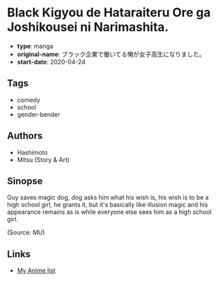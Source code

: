 # Black Kigyou de Hataraiteru Ore ga Joshikousei ni Narimashita.

-   **type**: manga
-   **original-name**: ブラック企業で働いてる俺が女子高生になりました。
-   **start-date**: 2020-04-24

## Tags

-   comedy
-   school
-   gender-bender

## Authors

-   Hashimoto
-   Mitsu (Story & Art)

## Sinopse

Guy saves magic dog, dog asks him what his wish is, his wish is to be a high school girl, he grants it, but it's basically like illusion magic and his appearance remains as is while everyone else sees him as a high school girl.

(Source: MU)

## Links

-   [My Anime list](https://myanimelist.net/manga/131303/Black_Kigyou_de_Hataraiteru_Ore_ga_Joshikousei_ni_Narimashita)
